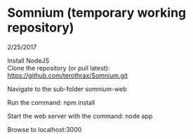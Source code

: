 # Somnium (temporary working repository)
2/25/2017

Install NodeJS  
Clone the repository (or pull latest):
https://github.com/terothrax/Somnium.git

Navigate to the sub-folder somnium-web

Run the command:
    npm install

Start the web server with the command:
    node app

Browse to localhost:3000   
